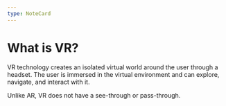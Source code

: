 ```yaml
---
type: NoteCard
---
```


# What is VR?
VR technology creates an isolated virtual world around the user through a headset. The user is immersed in the virtual environment and can explore, navigate, and interact with it.

Unlike AR, VR does not have a see-through or pass-through.